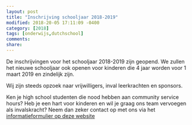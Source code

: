 ```yaml
---
layout: post
title: "Inschrijving schooljaar 2018-2019"
modified: 2018-20-05 17:11:09 -0400
category: [2018]
tags: [onderwijs,dutchschool]
comments: 
share: 
---
```


De inschrijvingen voor het schooljaar 2018-2019 zijn geopend. We zullen het nieuwe schooljaar ook openen voor kinderen die 4 jaar worden voor 1 maart 2019 en zindelijk zijn.

Wij zijn steeds opzoek naar vrijwilligers, inval leerkrachten en sponsors.

Ken je high school studenten die nood hebben aan community service hours? Heb je een hart voor kinderen en wil je graag ons team vervoegen als invalskracht? Neem dan zeker contact op met ons via het [informatieformulier op deze website](/aanmelden)
